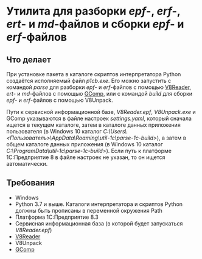 Утилита для разборки *epf*-, *erf*-, *ert*- и *md*-файлов и сборки *epf*- и *erf*-файлов
===

Что делает
---

При установке пакета в каталоге скриптов интерпретатора Python создаётся исполняемый файл *p1cb.exe*. Его можно 
запустить с командой *parse* для разборки *epf*- и *erf*-файлов с помощью [V8Reader][1], *ert*- и *md*-файлов с помощью 
[GComp][2], или с командой *build* для сборки *epf*- и *erf*-файлов с помощью V8Unpack. 

Пути к сервисной информационной базе, *V8Reader.epf*, *V8Unpack.exe* и GComp указываются в файле настроек 
*settings.yaml*, который сначала ищется в текущем каталоге, затем в каталоге данных приложения пользователя 
(в Windows 10 каталог *C:\Users\\<Пользователь>\AppData\Roaming\util-1c\parse-1c-build\>*), а затем в общем каталоге 
данных приложения (в Windows 10 каталог *C:\ProgramData\util-1c\parse-1c-build\>*). Если путь к платформе 
1С:Предприятие 8 в файле настроек не указан, то он ищется автоматически.

Требования
---

- Windows
- Python 3.7 и выше. Каталоги интерпретатора и скриптов Python должны быть прописаны в переменной окружения Path
- Платформа 1С:Предприятие 8.3
- Сервисная информационная база (в которой будет запускаться *V8Reader.epf*)
- [V8Reader][1]
- V8Unpack
- [GComp][2]

[1]: https://github.com/xDrivenDevelopment/v8Reader
[2]: http://1c.alterplast.ru/gcomp/
